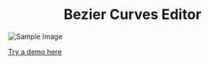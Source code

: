 <h1 align="center">
  Bezier Curves Editor
</h1>


![Sample Image](https://github-production-user-asset-6210df.s3.amazonaws.com/8528631/250751671-fa6714a4-8050-4f47-acbe-3b489f3f8671.png)


<!---
[![](https://user-images.githubusercontent.com/1910649/34161999-92d60dac-e4d2-11e7-9802-62973005e345.png)]
(https://mentos1386.github.io/bezier-curve-drawing/)
 -->

[Try a demo here](https://fismerio.github.io/bezier-curve-drawing/)

<!---

Part of a university curse Computer Graphics. Task was to create a tool
for drawing bezier curves.

Part of the task was to make it in JS with only Canvas. And without any
libraries.

[Demo](https://mentos1386.github.io/bezier-curve-drawing/)

## TODO

 * [ ] Implement Continuity 2

 -->
